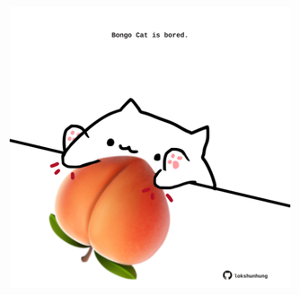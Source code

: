 <!-- built at 23/06/2025, 13:11:09 UTC -->
<p align="center">
  <img width="500" height="500" src="./ReadmeImage.svg">
</p>
